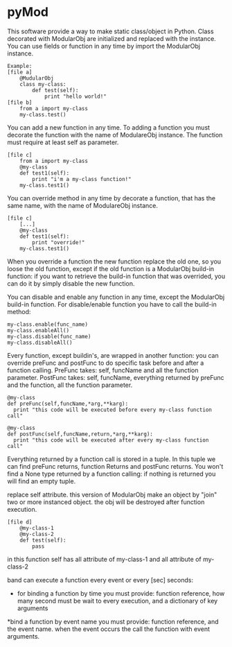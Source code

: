 # pyMod
This software provide a way to make static class/object in Python.
Class decorated with ModularObj are initialized and replaced with the instance.
You can use fields or function in any time by import the ModularObj instance.

```
Example:
[file a]
    @MudularObj
    class my-class: 
        def test(self):
            print "hello world!"
[file b]
    from a import my-class
    my-class.test()
```  
You can add a new function in any time.
To adding a function you must decorate the function with the name of ModulareObj 
instance.
The function must require at least self as parameter.
```
[file c]
    from a import my-class
    @my-class
    def test1(self):
        print "i'm a my-class function!"
    my-class.test1()
```

You can override method in any time by decorate a function, that has the same 
name, with the name of ModulareObj instance. 
```
[file c]
    [...]
    @my-class
    def test1(self): 
        print "override!"
    my-class.test1()
```
    
When you override a function the new function replace the old one, so you loose 
the old function, except if the old function is a ModularObj build-in function: 
if you want to retrieve the build-in function that was overrided, you can do it
by simply disable the new function.

You can disable and enable any function in any time, except the ModularObj 
build-in function.
For disable/enable function you have to call the build-in method:
```
my-class.enable(func_name)
my-class.enableAll()
my-class.disable(func_name)
my-class.disableAll()
```

Every function, except buildin's, are wrapped in another function: 
you can override preFunc and postFunc to do specific task before and after a 
function calling.
PreFunc takes: self, funcName and all the function parameter.
PostFunc takes: self, funcName, everything returned by preFunc and the function,
all the function parameter.
```
@my-class
def preFunc(self,funcName,*arg,**karg):
  print "this code will be executed before every my-class function call"
  
@my-class
def postFunc(self,funcName,return,*arg,**karg):
  print "this code will be executed after every my-class function call"
```

Everything returned by a function call is stored in a tuple. 
In this tuple we can find preFunc returns, function Returns and postFunc returns. 
You won't find a None type returned by a function calling: 
if nothing is returned you will find an empty tuple.

replace self attribute. this version of ModularObj make an object by "join" 
two or more instanced object.
the obj will be destroyed after function execution.
```
[file d]
    @my-class-1
    @my-class-2
    def test(self): 
        pass
```

in this function self has all attribute of my-class-1 and all 
attribute of my-class-2

band can execute a function every event or every [sec] seconds:

* for binding a function by time you must provide: 
function reference, how many second must be wait to every execution,
and a dictionary of key arguments  

*bind a function by event name you must provide: 
function reference, and the event name. 
when the event occurs the call the function with event arguments. 

